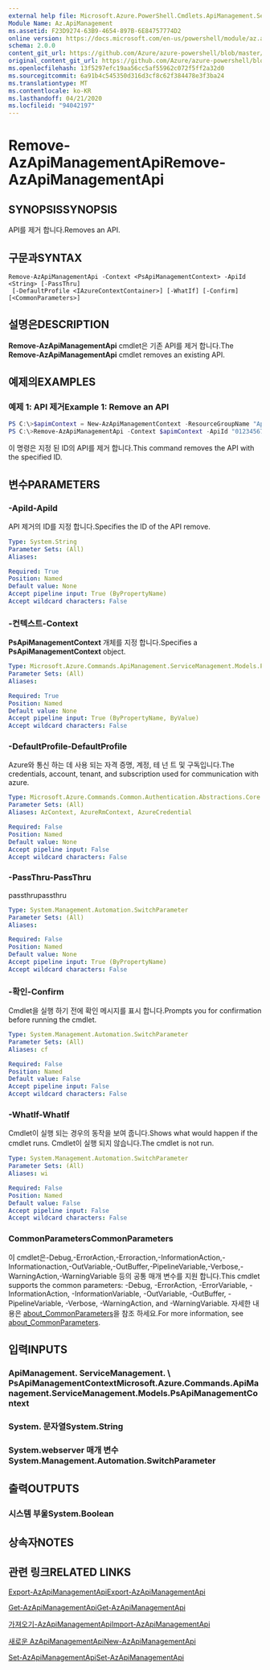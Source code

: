```yaml
---
external help file: Microsoft.Azure.PowerShell.Cmdlets.ApiManagement.ServiceManagement.dll-Help.xml
Module Name: Az.ApiManagement
ms.assetid: F23D9274-63B9-4654-897B-6E84757774D2
online version: https://docs.microsoft.com/en-us/powershell/module/az.apimanagement/remove-azapimanagementapi
schema: 2.0.0
content_git_url: https://github.com/Azure/azure-powershell/blob/master/src/ApiManagement/ApiManagement/help/Remove-AzApiManagementApi.md
original_content_git_url: https://github.com/Azure/azure-powershell/blob/master/src/ApiManagement/ApiManagement/help/Remove-AzApiManagementApi.md
ms.openlocfilehash: 13f5297efc19aa56cc5af55962c072f5ff2a32d0
ms.sourcegitcommit: 6a91b4c545350d316d3cf8c62f384478e3f3ba24
ms.translationtype: MT
ms.contentlocale: ko-KR
ms.lasthandoff: 04/21/2020
ms.locfileid: "94042197"
---
```

# <span data-ttu-id="dbcd0-101">Remove-AzApiManagementApi</span><span class="sxs-lookup"><span data-stu-id="dbcd0-101">Remove-AzApiManagementApi</span></span>

## <span data-ttu-id="dbcd0-102">SYNOPSIS</span><span class="sxs-lookup"><span data-stu-id="dbcd0-102">SYNOPSIS</span></span>
<span data-ttu-id="dbcd0-103">API를 제거 합니다.</span><span class="sxs-lookup"><span data-stu-id="dbcd0-103">Removes an API.</span></span>

## <span data-ttu-id="dbcd0-104">구문과</span><span class="sxs-lookup"><span data-stu-id="dbcd0-104">SYNTAX</span></span>

```
Remove-AzApiManagementApi -Context <PsApiManagementContext> -ApiId <String> [-PassThru]
 [-DefaultProfile <IAzureContextContainer>] [-WhatIf] [-Confirm] [<CommonParameters>]
```

## <span data-ttu-id="dbcd0-105">설명은</span><span class="sxs-lookup"><span data-stu-id="dbcd0-105">DESCRIPTION</span></span>
<span data-ttu-id="dbcd0-106">**Remove-AzApiManagementApi** cmdlet은 기존 API를 제거 합니다.</span><span class="sxs-lookup"><span data-stu-id="dbcd0-106">The **Remove-AzApiManagementApi** cmdlet removes an existing API.</span></span>

## <span data-ttu-id="dbcd0-107">예제의</span><span class="sxs-lookup"><span data-stu-id="dbcd0-107">EXAMPLES</span></span>

### <span data-ttu-id="dbcd0-108">예제 1: API 제거</span><span class="sxs-lookup"><span data-stu-id="dbcd0-108">Example 1: Remove an API</span></span>
```powershell
PS C:\>$apimContext = New-AzApiManagementContext -ResourceGroupName "Api-Default-WestUS" -ServiceName "contoso"
PS C:\>Remove-AzApiManagementApi -Context $apimContext -ApiId "0123456789"
```

<span data-ttu-id="dbcd0-109">이 명령은 지정 된 ID의 API를 제거 합니다.</span><span class="sxs-lookup"><span data-stu-id="dbcd0-109">This command removes the API with the specified ID.</span></span>

## <span data-ttu-id="dbcd0-110">변수</span><span class="sxs-lookup"><span data-stu-id="dbcd0-110">PARAMETERS</span></span>

### <span data-ttu-id="dbcd0-111">-ApiId</span><span class="sxs-lookup"><span data-stu-id="dbcd0-111">-ApiId</span></span>
<span data-ttu-id="dbcd0-112">API 제거의 ID를 지정 합니다.</span><span class="sxs-lookup"><span data-stu-id="dbcd0-112">Specifies the ID of the API remove.</span></span>

```yaml
Type: System.String
Parameter Sets: (All)
Aliases:

Required: True
Position: Named
Default value: None
Accept pipeline input: True (ByPropertyName)
Accept wildcard characters: False
```

### <span data-ttu-id="dbcd0-113">-컨텍스트</span><span class="sxs-lookup"><span data-stu-id="dbcd0-113">-Context</span></span>
<span data-ttu-id="dbcd0-114">**PsApiManagementContext** 개체를 지정 합니다.</span><span class="sxs-lookup"><span data-stu-id="dbcd0-114">Specifies a **PsApiManagementContext** object.</span></span>

```yaml
Type: Microsoft.Azure.Commands.ApiManagement.ServiceManagement.Models.PsApiManagementContext
Parameter Sets: (All)
Aliases:

Required: True
Position: Named
Default value: None
Accept pipeline input: True (ByPropertyName, ByValue)
Accept wildcard characters: False
```

### <span data-ttu-id="dbcd0-115">-DefaultProfile</span><span class="sxs-lookup"><span data-stu-id="dbcd0-115">-DefaultProfile</span></span>
<span data-ttu-id="dbcd0-116">Azure와 통신 하는 데 사용 되는 자격 증명, 계정, 테 넌 트 및 구독입니다.</span><span class="sxs-lookup"><span data-stu-id="dbcd0-116">The credentials, account, tenant, and subscription used for communication with azure.</span></span>

```yaml
Type: Microsoft.Azure.Commands.Common.Authentication.Abstractions.Core.IAzureContextContainer
Parameter Sets: (All)
Aliases: AzContext, AzureRmContext, AzureCredential

Required: False
Position: Named
Default value: None
Accept pipeline input: False
Accept wildcard characters: False
```

### <span data-ttu-id="dbcd0-117">-PassThru</span><span class="sxs-lookup"><span data-stu-id="dbcd0-117">-PassThru</span></span>
<span data-ttu-id="dbcd0-118">passthru</span><span class="sxs-lookup"><span data-stu-id="dbcd0-118">passthru</span></span>

```yaml
Type: System.Management.Automation.SwitchParameter
Parameter Sets: (All)
Aliases:

Required: False
Position: Named
Default value: None
Accept pipeline input: True (ByPropertyName)
Accept wildcard characters: False
```

### <span data-ttu-id="dbcd0-119">-확인</span><span class="sxs-lookup"><span data-stu-id="dbcd0-119">-Confirm</span></span>
<span data-ttu-id="dbcd0-120">Cmdlet을 실행 하기 전에 확인 메시지를 표시 합니다.</span><span class="sxs-lookup"><span data-stu-id="dbcd0-120">Prompts you for confirmation before running the cmdlet.</span></span>

```yaml
Type: System.Management.Automation.SwitchParameter
Parameter Sets: (All)
Aliases: cf

Required: False
Position: Named
Default value: False
Accept pipeline input: False
Accept wildcard characters: False
```

### <span data-ttu-id="dbcd0-121">-WhatIf</span><span class="sxs-lookup"><span data-stu-id="dbcd0-121">-WhatIf</span></span>
<span data-ttu-id="dbcd0-122">Cmdlet이 실행 되는 경우의 동작을 보여 줍니다.</span><span class="sxs-lookup"><span data-stu-id="dbcd0-122">Shows what would happen if the cmdlet runs.</span></span>
<span data-ttu-id="dbcd0-123">Cmdlet이 실행 되지 않습니다.</span><span class="sxs-lookup"><span data-stu-id="dbcd0-123">The cmdlet is not run.</span></span>

```yaml
Type: System.Management.Automation.SwitchParameter
Parameter Sets: (All)
Aliases: wi

Required: False
Position: Named
Default value: False
Accept pipeline input: False
Accept wildcard characters: False
```

### <span data-ttu-id="dbcd0-124">CommonParameters</span><span class="sxs-lookup"><span data-stu-id="dbcd0-124">CommonParameters</span></span>
<span data-ttu-id="dbcd0-125">이 cmdlet은-Debug,-ErrorAction,-Erroraction,-InformationAction,-Informationaction,-OutVariable,-OutBuffer,-PipelineVariable,-Verbose,-WarningAction,-WarningVariable 등의 공통 매개 변수를 지원 합니다.</span><span class="sxs-lookup"><span data-stu-id="dbcd0-125">This cmdlet supports the common parameters: -Debug, -ErrorAction, -ErrorVariable, -InformationAction, -InformationVariable, -OutVariable, -OutBuffer, -PipelineVariable, -Verbose, -WarningAction, and -WarningVariable.</span></span> <span data-ttu-id="dbcd0-126">자세한 내용은 [about_CommonParameters](http://go.microsoft.com/fwlink/?LinkID=113216)을 참조 하세요.</span><span class="sxs-lookup"><span data-stu-id="dbcd0-126">For more information, see [about_CommonParameters](http://go.microsoft.com/fwlink/?LinkID=113216).</span></span>

## <span data-ttu-id="dbcd0-127">입력</span><span class="sxs-lookup"><span data-stu-id="dbcd0-127">INPUTS</span></span>

### <span data-ttu-id="dbcd0-128">ApiManagement. ServiceManagement. \ PsApiManagementContext</span><span class="sxs-lookup"><span data-stu-id="dbcd0-128">Microsoft.Azure.Commands.ApiManagement.ServiceManagement.Models.PsApiManagementContext</span></span>

### <span data-ttu-id="dbcd0-129">System. 문자열</span><span class="sxs-lookup"><span data-stu-id="dbcd0-129">System.String</span></span>

### <span data-ttu-id="dbcd0-130">System.webserver 매개 변수</span><span class="sxs-lookup"><span data-stu-id="dbcd0-130">System.Management.Automation.SwitchParameter</span></span>

## <span data-ttu-id="dbcd0-131">출력</span><span class="sxs-lookup"><span data-stu-id="dbcd0-131">OUTPUTS</span></span>

### <span data-ttu-id="dbcd0-132">시스템 부울</span><span class="sxs-lookup"><span data-stu-id="dbcd0-132">System.Boolean</span></span>

## <span data-ttu-id="dbcd0-133">상속자</span><span class="sxs-lookup"><span data-stu-id="dbcd0-133">NOTES</span></span>

## <span data-ttu-id="dbcd0-134">관련 링크</span><span class="sxs-lookup"><span data-stu-id="dbcd0-134">RELATED LINKS</span></span>

[<span data-ttu-id="dbcd0-135">Export-AzApiManagementApi</span><span class="sxs-lookup"><span data-stu-id="dbcd0-135">Export-AzApiManagementApi</span></span>](./Export-AzApiManagementApi.md)

[<span data-ttu-id="dbcd0-136">Get-AzApiManagementApi</span><span class="sxs-lookup"><span data-stu-id="dbcd0-136">Get-AzApiManagementApi</span></span>](./Get-AzApiManagementApi.md)

[<span data-ttu-id="dbcd0-137">가져오기-AzApiManagementApi</span><span class="sxs-lookup"><span data-stu-id="dbcd0-137">Import-AzApiManagementApi</span></span>](./Import-AzApiManagementApi.md)

[<span data-ttu-id="dbcd0-138">새로운 AzApiManagementApi</span><span class="sxs-lookup"><span data-stu-id="dbcd0-138">New-AzApiManagementApi</span></span>](./New-AzApiManagementApi.md)

[<span data-ttu-id="dbcd0-139">Set-AzApiManagementApi</span><span class="sxs-lookup"><span data-stu-id="dbcd0-139">Set-AzApiManagementApi</span></span>](./Set-AzApiManagementApi.md)


